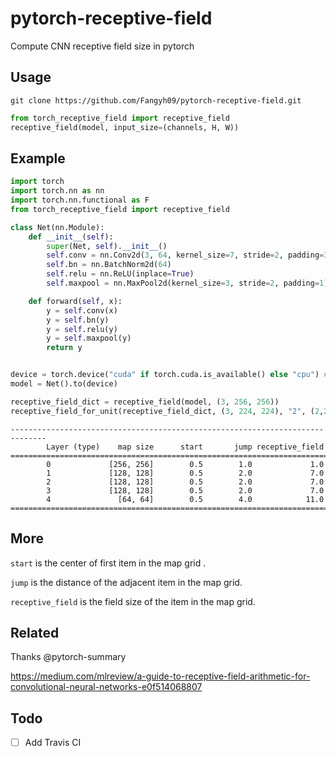 # pytorch-receptive-field
Compute CNN receptive field size in pytorch


## Usage
`git clone https://github.com/Fangyh09/pytorch-receptive-field.git`

```python
from torch_receptive_field import receptive_field
receptive_field(model, input_size=(channels, H, W))
```

## Example
```python
import torch
import torch.nn as nn
import torch.nn.functional as F
from torch_receptive_field import receptive_field

class Net(nn.Module):
    def __init__(self):
        super(Net, self).__init__()
        self.conv = nn.Conv2d(3, 64, kernel_size=7, stride=2, padding=3, bias=False)
        self.bn = nn.BatchNorm2d(64)
        self.relu = nn.ReLU(inplace=True)
        self.maxpool = nn.MaxPool2d(kernel_size=3, stride=2, padding=1)

    def forward(self, x):
        y = self.conv(x)
        y = self.bn(y)
        y = self.relu(y)
        y = self.maxpool(y)
        return y


device = torch.device("cuda" if torch.cuda.is_available() else "cpu") # PyTorch v0.4.0
model = Net().to(device)

receptive_field_dict = receptive_field(model, (3, 256, 256))
receptive_field_for_unit(receptive_field_dict, (3, 224, 224), "2", (2,2))
```
```
------------------------------------------------------------------------------
        Layer (type)    map size      start       jump receptive_field
==============================================================================
        0             [256, 256]        0.5        1.0             1.0
        1             [128, 128]        0.5        2.0             7.0
        2             [128, 128]        0.5        2.0             7.0
        3             [128, 128]        0.5        2.0             7.0
        4               [64, 64]        0.5        4.0            11.0
==============================================================================
```

## More
`start` is the center of first item in the map grid .

`jump` is the distance of the adjacent item in the map grid.

`receptive_field` is the field size of the item in the map grid.

## Related
Thanks @pytorch-summary

https://medium.com/mlreview/a-guide-to-receptive-field-arithmetic-for-convolutional-neural-networks-e0f514068807


## Todo
- [ ] Add Travis CI 